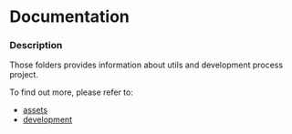 # Documentation

### Description
Those folders provides information about utils and development process project. 

To find out more, please refer to:
- [assets](./assets)
- [development](./development)

